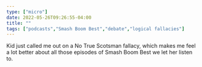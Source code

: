 ```yaml
---
type: ["micro"]
date: 2022-05-26T09:26:55-04:00
title: ""
tags: ["podcasts","Smash Boom Best","debate","logical fallacies"]
---
```

Kid just called me out on a No True Scotsman fallacy, which makes me feel a lot better about all those episodes of Smash Boom Best we let her listen to.
